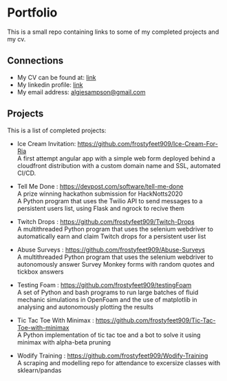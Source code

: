 # Portfolio
This is a small repo containing links to some of my completed projects and my cv.

## Connections
- My CV can be found at: [link](https://github.com/frostyfeet909/Portfolio/blob/main/Algernon%20Sampson%20CV.pdf)
- My linkedin profile: [link](https://www.linkedin.com/in/algernon-sampson/)
- My email address: algiesampson@gmail.com

## Projects
This is a list of completed projects:

- Ice Cream Invitation: https://github.com/frostyfeet909/Ice-Cream-For-Ria \
A first attempt angular app with a simple web form deployed behind a cloudfront distribution with a custom domain name and SSL, automated CI/CD.

- Tell Me Done : https://devpost.com/software/tell-me-done \
A prize winning hackathon submission for HackNotts2020 \
A Python program that uses the Twilio API to send messages to a persistent users list, using Flask and ngrock to recive them

- Twitch Drops : https://github.com/frostyfeet909/Twitch-Drops \
A multithreaded Python program that uses the selenium webdriver to automatically earn and claim Twitch drops for a persistent user list

- Abuse Surveys : https://github.com/frostyfeet909/Abuse-Surveys \
A multithreaded Python program that uses the selenium webdriver to autonomously answer Survey Monkey forms with random quotes and tickbox answers

- Testing Foam : https://github.com/frostyfeet909/testingFoam \
A set of Python and bash programs to run large batches of fluid mechanic simulations in OpenFoam and the use of matplotlib in analysing and autonomously plotting the results

- Tic Tac Toe With Minimax : https://github.com/frostyfeet909/Tic-Tac-Toe-with-minimax \
A Python implementation of tic tac toe and a bot to solve it using minimax with alpha-beta pruning

- Wodify Training : https://github.com/frostyfeet909/Wodify-Training \
A scraping and modelling repo for attendance to excersize classes with sklearn/pandas
